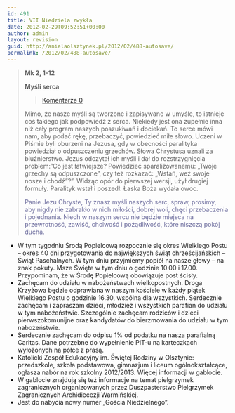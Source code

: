 ```yaml
---
id: 491
title: VII Niedziela zwykła
date: 2012-02-29T09:52:51+00:00
author: admin
layout: revision
guid: http://anielaolsztynek.pl/2012/02/488-autosave/
permalink: /2012/02/488-autosave/
---
```

> **Mk 2, 1-12**
> 
> **Myśli serca**
> 
> > [Komentarze 0](http://anielaolsztynek.pl/wp-admin/edit-comments.php)
> 
> > 
> Mimo, że nasze myśli są tworzone i zapisywane w umyśle, to istnieje coś takiego jak podpowiedź z serca. Niekiedy jest ona zupełnie inna niż cały program naszych poszukiwań i dociekań. To serce mówi nam, aby podać rękę, przebaczyć, powiedzieć miłe słowo. Uczeni w Piśmie byli oburzeni na Jezusa, gdy w obecności paralityka powiedział o odpuszczeniu grzechów. Słowa Chrystusa uznali za bluźnierstwo. Jezus odczytał ich myśli i dał do rozstrzygnięcia problem:&#8221;Co jest łatwiejsze? Powiedzieć sparaliżowanemu: &#8222;Twoje grzechy są odpuszczone&#8221;, czy też rozkazać: &#8222;Wstań, weź swoje nosze i chodź&#8221;?&#8221;. Widząc opór do pierwszej wersji, użył drugiej formuły. Paralityk wstał i poszedł. Łaska Boża wydała owoc.
> 
> <span style="color: #666699;">Panie Jezu Chryste, Ty znasz myśli naszych serc, spraw, prosimy, aby nigdy nie zabrakło w nich miłości, dobrej woli, chęci przebaczenia i pojednania. Niech w naszym sercu nie będzie miejsca na przewrotność, zawiść, chciwość i pożądliwość, które niszczą pokój ducha.</span>

  * W tym tygodniu Środą Popielcową rozpocznie się okres Wielkiego Postu &#8211; okres 40 dni przygotowania do największych świąt chrześcijańskich &#8211; Świąt Paschalnych. W tym dniu przyjmiemy popiół na nasze głowy &#8211; na znak pokuty. Msze Święte w tym dniu o godzinie 10.00 i 17.00. Przypominam, że w Środę Popielcową obowiązuje post ścisły.
  * Zachęcam do udziału w nabożeństwach wielkopostnych. Droga Krzyżowa będzie odprawiana w naszym kościele w każdy piątek Wielkiego Postu o godzinie 16.30, wspólna dla wszystkich. Serdecznie zachęcam i zapraszam dzieci, młodzież i wszystkich parafian do udziału w tym nabożeństwie. Szczególnie zachęcam rodziców i dzieci pierwszokomunijne oraz kandydatów do bierzmowania do udziału w tym nabożeństwie.
  * Serdecznie zachęcam do odpisu 1% od podatku na nasza parafialną Caritas. Dane potrzebne do wypełnienie PIT-u na karteczkach wyłożonych na półce z prasą.
  * Katolicki Zespół Edukacyjny im. Świętej Rodziny w Olsztynie: przedszkole, szkoła podstawowa, gimnazjum i liceum ogólnokształcące, ogłasza nabór na rok szkolny 2012/2013. Więcej informacji w gablocie.
  * W gablocie znajdują się też informacje na temat pielgrzymek zagranicznych organizowanych przez Duszpasterstwo Pielgrzymek Zagranicznych Archidiecezji Warmińskiej.
  * Jest do nabycia nowy numer &#8222;Gościa Niedzielnego&#8221;.